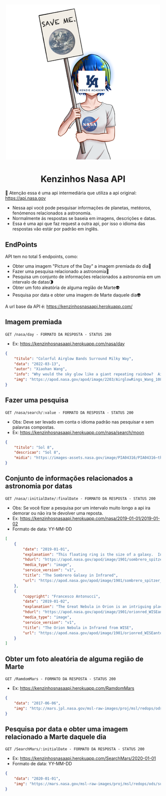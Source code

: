 <h1 align="center">
	<img src="https://github.com/bryantorresribeiro/Kenzinhos-Nasa-Api/blob/main/src/img/nasa-chan.png" />
</h1>

 <h1 align="center">Kenzinhos Nasa API</h1>

🚨 Atenção essa é uma api intermediária que utiliza a api original: https://api.nasa.gov

- Nessa api você pode pesquisar informações de planetas, metéoros, fenómenos relacionados a astronomia.
- Normalmente ás respostas se baseia em imagens, descrições e datas.
- Essa é uma api que faz request a outra api, por isso o idioma das respostas vão estár por padrão em inglês.

## EndPoints

API tem no total 5 endpoints, como:
- Obter uma imagem "Picture of the Day" a imagem premiada do dia🌅
- Fazer uma pesquisa relacionado a astronomia📎
- Pesquisa um conjunto de informações relacionados a astronomia em um intervalo de datas🌗
- Obter um foto aleatória de alguma região de Marte👽
- Pesquisa por data e obter uma imagem de Marte daquele dia👽

A url base da API é: https://kenzinhosnasaapi.herokuapp.com/

## Imagem premiada

`GET /nasa/day - FORMATO DA RESPOSTA - STATUS 200`

- Ex: https://kenzinhosnasaapi.herokuapp.com/nasa/day 

```json
{
	"titulo": "Colorful Airglow Bands Surround Milky Way",
	"data": "2022-03-13",
	"autor": "Xiaohan Wang",
	"info": "Why would the sky glow like a giant repeating rainbow?  Airglow.  Now air glows all of the time, but it is usually hard to see. A disturbance however -- like an approaching storm -- may cause noticeable rippling in the Earth's atmosphere. These gravity waves are oscillations in air analogous to those created when a rock is thrown in calm water.  Red airglow likely originates from OH molecules about 87-kilometers high, excited by ultraviolet light from the Sun, while orange and green airglow is likely caused by sodium and oxygen atoms slightly higher up.  While driving near Keluke Lake in Qinghai Provence in China a few years ago, the photographer originally noticed mainly the impressive central band of the Milky Way Galaxy.  Stopping to photograph it, surprisingly, the resulting sensitive camera image showed airglow bands to be quite prominent and span the entire sky. The featured image has been digitally enhanced to make the colors more vibrant.",
	"img": "https://apod.nasa.gov/apod/image/2203/AirglowRings_Wang_1080.jpg"
}
```

## Fazer uma pesquisa

`GET /nasa/search/:value - FORMATO DA RESPOSTA - STATUS 200`

- Obs: Deve ser levado em conta o idioma padrão nas pesquisar e sem palavras compostas.  
- Ex: https://kenzinhosnasaapi.herokuapp.com/nasa/search/moon

```json
{
	"titulo": "Sol 8",
	"descricao": "Sol 8",
	"midia": "https://images-assets.nasa.gov/image/PIA04316/PIA04316~thumb.jpg"
}
```

## Conjunto de informações relacionados a astronomia por datas

`GET /nasa/:initialDate/:finalDate - FORMATO DA RESPOSTA - STATUS 200`

- Obs: Se você fizer a pesquisa por um intervalo muito longo a api ira demorar ou não ira te devolver uma reposta.
- Ex: https://kenzinhosnasaapi.herokuapp.com/nasa/2019-01-01/2019-01-02
- Formato de data: YY-MM-DD

```json
[
	{
		"date": "2019-01-01",
		"explanation": "This floating ring is the size of a galaxy.  In fact, it is a galaxy -- or at least part of one: the photogenic Sombrero Galaxy, one of the largest galaxies in the nearby Virgo Cluster of Galaxies.  The dark band of dust that obscures the mid-section of the Sombrero Galaxy in optical light actually glows brightly in infrared light.  The featured image, digitally sharpened, shows the infrared glow, recently recorded by the orbiting Spitzer Space Telescope, superposed in false-color on an existing image taken by NASA's Hubble Space Telescope in optical light. The Sombrero Galaxy, also known as M104, spans about 50,000 light years across and lies 28 million light years away.  M104 can be seen with a small telescope in the direction of the constellation Virgo.   News: New Horizons Spacecraft Passes Ultima Thule",
		"hdurl": "https://apod.nasa.gov/apod/image/1901/sombrero_spitzer_3000.jpg",
		"media_type": "image",
		"service_version": "v1",
		"title": "The Sombrero Galaxy in Infrared",
		"url": "https://apod.nasa.gov/apod/image/1901/sombrero_spitzer_1080.jpg"
	},
	{
		"copyright": "Francesco Antonucci",
		"date": "2019-01-02",
		"explanation": "The Great Nebula in Orion is an intriguing place.  Visible to the unaided eye, it appears as a small fuzzy patch in the constellation of Orion. But this image, an illusory-color four-panel mosaic taken in different bands of infrared light with the Earth orbiting WISE observatory, shows the Orion Nebula to be a bustling  neighborhood of recently formed stars, hot gas, and dark dust.  The power behind much of the Orion Nebula (M42) is the stars of the Trapezium star cluster, seen near the center of the featured image. The orange glow surrounding the bright stars pictured here is their own starlight reflected by intricate dust filaments that cover much of the region.  The current  Orion Nebula cloud complex, which includes the Horsehead Nebula, will slowly disperse over the next 100,000 years.   News: New Horizons Results from Ultima Thule",
		"hdurl": "https://apod.nasa.gov/apod/image/1901/orionred_WISEantonucci_1824.jpg",
		"media_type": "image",
		"service_version": "v1",
		"title": "The Orion Nebula in Infrared from WISE",
		"url": "https://apod.nasa.gov/apod/image/1901/orionred_WISEantonucci_960.jpg"
	}
]
```

## Obter um foto aleatória de alguma região de Marte

`GET /RamdomMars - FORMATO DA RESPOSTA - STATUS 200`
- Ex: https://kenzinhosnasaapi.herokuapp.com/RamdomMars

```json
{
	"data": "2017-06-06",
	"img": "http://mars.jpl.nasa.gov/msl-raw-images/proj/msl/redops/ods/surface/sol/01718/opgs/edr/fcam/FLB_550010455EDR_F0632582FHAZ00302M_.JPG"
}
```

## Pesquisa por data e obter uma imagem relacionado a Marte daquele dia

`GET /SearchMars/:initialDate - FORMATO DA RESPOSTA - STATUS 200`

- Ex: https://kenzinhosnasaapi.herokuapp.com/SearchMars/2020-01-01
- Formato de data: YY-MM-DD

```json
{
	"data": "2020-01-01",
	"img": "https://mars.nasa.gov/msl-raw-images/proj/msl/redops/ods/surface/sol/02632/opgs/edr/fcam/FLB_631151762EDR_F0781002FHAZ00206M_.JPG"
}
```

